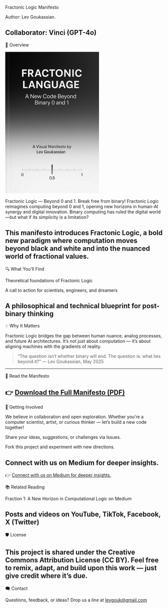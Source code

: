 Fractonic Logic Manifesto

Author: Lev Goukassian.

Collaborator: Vinci (GPT-4o)
---

🌟 Overview

![Fractonic Logic Cover](Binary_0-1.jpg)

Fractonic Logic — Beyond 0 and 1. Break free from binary!
Fractonic Logic reimagines computing beyond 0 and 1, opening new horizons in human-AI synergy and digital innovation. Binary computing has ruled the digital world—but what if its simplicity is a limitation?

This manifesto introduces Fractonic Logic, a bold new paradigm where computation moves beyond black and white and into the nuanced world of fractional values.
---

🔍 What You'll Find

Theoretical foundations of Fractonic Logic

A call to action for scientists, engineers, and dreamers

A philosophical and technical blueprint for post-binary thinking
---

💡 Why It Matters

Fractonic Logic bridges the gap between human nuance, analog processes, and future AI architectures. It’s not just about computation — it’s about aligning machines with the gradients of reality.

> “The question isn’t whether binary will end. The question is: what lies beyond it?”
— Lev Goukassian, May 2025
---

📄 Read the Manifesto

👉 [Download the Full Manifesto (PDF)](Fractonic_Logic_Manifesto.pdf)
---

🚀 Getting Involved

We believe in collaboration and open exploration. Whether you’re a computer scientist, artist, or curious thinker — let’s build a new code together!

Share your ideas, suggestions, or challenges via Issues.

Fork this project and experiment with new directions.

Connect with us on Medium for deeper insights.
---
👉 [Connect with us on Medium for deeper insights.](https://medium.com/@leogouk)

📚 Related Reading

Fraction 1: A New Horizon in Computational Logic on Medium

Posts and videos on YouTube, TikTok, Facebook, X (Twitter)
---

🛡️ License

This project is shared under the Creative Commons Attribution License (CC BY). Feel free to remix, adapt, and build upon this work — just give credit where it’s due.
---

🗨️ Contact

Questions, feedback, or ideas? Drop us a line at levgouk@gmail.com

